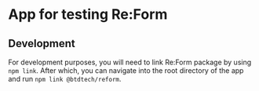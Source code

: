 # App for testing Re:Form

## Development

For development purposes, you will need to link Re:Form package by using `npm link`. After which, you can navigate into the root directory of the app and run `npm link @btdtech/reform`.
